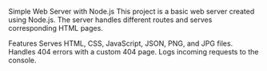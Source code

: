 Simple Web Server with Node.js
This project is a basic web server created using Node.js. The server handles different routes and serves corresponding HTML pages.

Features
Serves HTML, CSS, JavaScript, JSON, PNG, and JPG files.
Handles 404 errors with a custom 404 page.
Logs incoming requests to the console.
